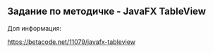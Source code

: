 Задание по методичке - JavaFX TableView
------------------------------------------------------------------------------------------------------------------------------------------------------
Доп информация:

https://betacode.net/11079/javafx-tableview
